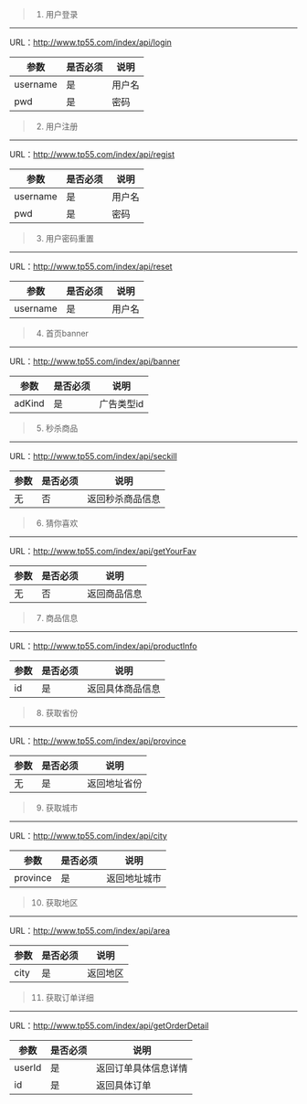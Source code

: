 
>1. 用户登录
---
URL：http://www.tp55.com/index/api/login

参数 |是否必须 | 说明
---|---|---
username|是|用户名
pwd|是|密码

>2. 用户注册
---
URL：http://www.tp55.com/index/api/regist

参数 |是否必须 | 说明
---|---|---
username|是|用户名
pwd|是|密码

>3. 用户密码重置
---
URL：http://www.tp55.com/index/api/reset

参数 |是否必须 | 说明
---|---|---
username|是|用户名

>4. 首页banner
---
URL：http://www.tp55.com/index/api/banner

参数 |是否必须 | 说明
---|---|---
adKind|是|广告类型id

>5. 秒杀商品
---
URL：http://www.tp55.com/index/api/seckill

参数 |是否必须 | 说明
---|---|---
无|否|返回秒杀商品信息

>6. 猜你喜欢
---
URL：http://www.tp55.com/index/api/getYourFav

参数 |是否必须 | 说明
---|---|---
无|否|返回商品信息

>7. 商品信息
---
URL：http://www.tp55.com/index/api/productInfo

参数 |是否必须 | 说明
---|---|---
id|是|返回具体商品信息

>8. 获取省份
---
URL：http://www.tp55.com/index/api/province

参数 |是否必须 | 说明
---|---|---
无|是|返回地址省份

>9. 获取城市
---
URL：http://www.tp55.com/index/api/city

参数 |是否必须 | 说明
---|---|---
province|是|返回地址城市

>10. 获取地区
---
URL：http://www.tp55.com/index/api/area

参数 |是否必须 | 说明
---|---|---
city|是|返回地区

>11. 获取订单详细
---
URL：http://www.tp55.com/index/api/getOrderDetail

参数 |是否必须 | 说明
---|---|---
userId|是|返回订单具体信息详情
id|是|返回具体订单
